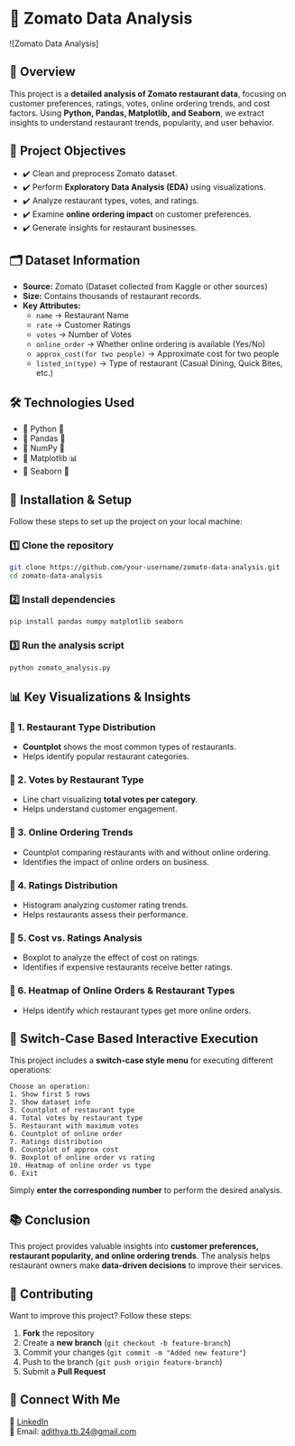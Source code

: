 # 📌 Zomato Data Analysis

![Zomato Data Analysis]

## 📖 Overview
This project is a **detailed analysis of Zomato restaurant data**, focusing on customer preferences, ratings, votes, online ordering trends, and cost factors. Using **Python, Pandas, Matplotlib, and Seaborn**, we extract insights to understand restaurant trends, popularity, and user behavior.

## 🎯 Project Objectives
- ✔️ Clean and preprocess Zomato dataset.
- ✔️ Perform **Exploratory Data Analysis (EDA)** using visualizations.
- ✔️ Analyze restaurant types, votes, and ratings.
- ✔️ Examine **online ordering impact** on customer preferences.
- ✔️ Generate insights for restaurant businesses.

## 🗂 Dataset Information
- **Source:** Zomato (Dataset collected from Kaggle or other sources)
- **Size:** Contains thousands of restaurant records.
- **Key Attributes:**
  - `name` → Restaurant Name  
  - `rate` → Customer Ratings  
  - `votes` → Number of Votes  
  - `online_order` → Whether online ordering is available (Yes/No)  
  - `approx_cost(for two people)` → Approximate cost for two people  
  - `listed_in(type)` → Type of restaurant (Casual Dining, Quick Bites, etc.)  

## 🛠 Technologies Used
- 🔹 Python 🐍
- 🔹 Pandas 📝
- 🔹 NumPy 🔢
- 🔹 Matplotlib 📊
- 🔹 Seaborn 🎨

## 🚀 Installation & Setup
Follow these steps to set up the project on your local machine:

### 1️⃣ Clone the repository
```bash
git clone https://github.com/your-username/zomato-data-analysis.git
cd zomato-data-analysis
```

### 2️⃣ Install dependencies
```bash
pip install pandas numpy matplotlib seaborn
```

### 3️⃣ Run the analysis script
```bash
python zomato_analysis.py
```

## 📊 Key Visualizations & Insights

### 📌 1. Restaurant Type Distribution
- **Countplot** shows the most common types of restaurants.
- Helps identify popular restaurant categories.

### 📌 2. Votes by Restaurant Type
- Line chart visualizing **total votes per category**.
- Helps understand customer engagement.

### 📌 3. Online Ordering Trends
- Countplot comparing restaurants with and without online ordering.
- Identifies the impact of online orders on business.

### 📌 4. Ratings Distribution
- Histogram analyzing customer rating trends.
- Helps restaurants assess their performance.

### 📌 5. Cost vs. Ratings Analysis
- Boxplot to analyze the effect of cost on ratings.
- Identifies if expensive restaurants receive better ratings.

### 📌 6. Heatmap of Online Orders & Restaurant Types
- Helps identify which restaurant types get more online orders.

## 📌 Switch-Case Based Interactive Execution
This project includes a **switch-case style menu** for executing different operations:

```
Choose an operation:
1. Show first 5 rows
2. Show dataset info
3. Countplot of restaurant type
4. Total votes by restaurant type
5. Restaurant with maximum votes
6. Countplot of online order
7. Ratings distribution
8. Countplot of approx cost
9. Boxplot of online order vs rating
10. Heatmap of online order vs type
0. Exit
```
Simply **enter the corresponding number** to perform the desired analysis.

## 📚 Conclusion
This project provides valuable insights into **customer preferences, restaurant popularity, and online ordering trends**. The analysis helps restaurant owners make **data-driven decisions** to improve their services.

## 🙌 Contributing
Want to improve this project? Follow these steps:
1. **Fork** the repository
2. Create a **new branch** (`git checkout -b feature-branch`)
3. Commit your changes (`git commit -m "Added new feature"`)
4. Push to the branch (`git push origin feature-branch`)
5. Submit a **Pull Request**

## 🔗 Connect With Me
💼 [LinkedIn](https://www.linkedin.com/in/adithya24/)  
📧 Email: adithya.tb.24@gmail.com  


